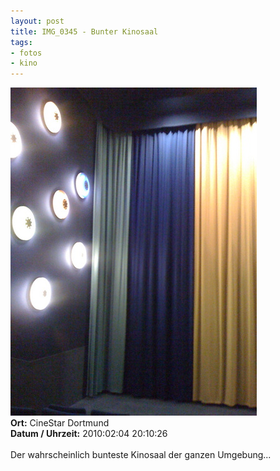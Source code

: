 ```yaml
--- 
layout: post
title: IMG_0345 - Bunter Kinosaal
tags: 
- fotos
- kino
---
```

<img src="/uploads/images/2010_07/IMG_0345.jpg" alt="IMG_0345 - Bunter Kinosaal" class="aligncenter" /><br />
<strong>Ort:</strong> CineStar Dortmund<br />
<strong>Datum / Uhrzeit:</strong> 2010:02:04 20:10:26<br />
<br />
Der wahrscheinlich bunteste Kinosaal der ganzen Umgebung...
